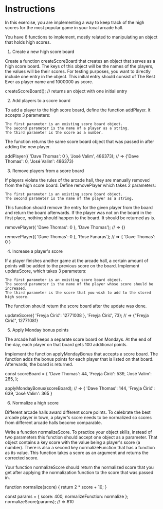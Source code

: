 # Instructions

In this exercise, you are implementing a way to keep track of the high scores for the most popular game in your local arcade hall.

You have 6 functions to implement, mostly related to manipulating an object that holds high scores.
1. Create a new high score board

Create a function createScoreBoard that creates an object that serves as a high score board. The keys of this object will be the names of the players, the values will be their scores. For testing purposes, you want to directly include one entry in the object. This initial entry should consist of The Best Ever as player name and 1000000 as score.

createScoreBoard();
// returns an object with one initial entry

2. Add players to a score board

To add a player to the high score board, define the function addPlayer. It accepts 3 parameters:

    The first parameter is an existing score board object.
    The second parameter is the name of a player as a string.
    The third parameter is the score as a number.

The function returns the same score board object that was passed in after adding the new player.

addPlayer({ 'Dave Thomas': 0 }, 'José Valim', 486373);
// => {'Dave Thomas': 0, 'José Valim': 486373}

3. Remove players from a score board

If players violate the rules of the arcade hall, they are manually removed from the high score board. Define removePlayer which takes 2 parameters:

    The first parameter is an existing score board object.
    The second parameter is the name of the player as a string.

This function should remove the entry for the given player from the board and return the board afterwards. If the player was not on the board in the first place, nothing should happen to the board. It should be returned as is.

removePlayer({ 'Dave Thomas': 0 }, 'Dave Thomas');
// => {}

removePlayer({ 'Dave Thomas': 0 }, 'Rose Fanaras');
// => { 'Dave Thomas': 0 }

4. Increase a player's score

If a player finishes another game at the arcade hall, a certain amount of points will be added to the previous score on the board. Implement updateScore, which takes 3 parameters:

    The first parameter is an existing score board object.
    The second parameter is the name of the player whose score should be increased.
    The third parameter is the score that you wish to add to the stored high score.

The function should return the score board after the update was done.

updateScore({ 'Freyja Ćirić': 12771008 }, 'Freyja Ćirić', 73);
// => {"Freyja Ćirić", 12771081}

5. Apply Monday bonus points

The arcade hall keeps a separate score board on Mondays. At the end of the day, each player on that board gets 100 additional points.

Implement the function applyMondayBonus that accepts a score board. The function adds the bonus points for each player that is listed on that board. Afterwards, the board is returned.

const scoreBoard = {
  'Dave Thomas': 44,
  'Freyja Ćirić': 539,
  'José Valim': 265,
};

applyMondayBonus(scoreBoard);
// => { 'Dave Thomas': 144, 'Freyja Ćirić': 639, 'José Valim': 365 }

6. Normalize a high score

Different arcade halls award different score points. To celebrate the best arcade player in town, a player's score needs to be normalized so scores from different arcade halls become comparable.

Write a function normalizeScore. To practice your object skills, instead of two parameters this function should accept one object as a parameter. That object contains a key score with the value being a player's score (a number). There is also a second key normalizeFunction that has a function as its value. This function takes a score as an argument and returns the corrected score.

Your function normalizeScore should return the normalized score that you get after applying the normalization function to the score that was passed in.

function normalize(score) {
  return 2 * score + 10;
}

const params = { score: 400, normalizeFunction: normalize };
normalizeScore(params);
// => 810

